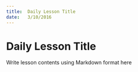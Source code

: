 ```yaml
---
title:  Daily Lesson Title
date:   3/10/2016
---
```


# Daily Lesson Title

Write lesson contents using Markdown format here